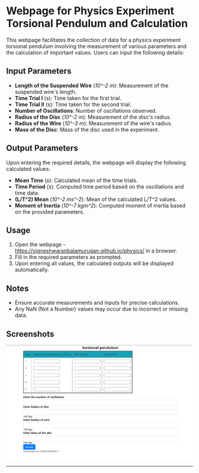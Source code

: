 # Webpage for Physics Experiment Torsional Pendulum and Calculation

This webpage facilitates the collection of data for a physics experiment torsional pendulum involving the measurement  of various parameters and the calculation of important values. Users can input the following details:

## Input Parameters
- **Length of the Suspended Wire** (*10^-2 m*): Measurement of the suspended wire's length.
- **Time Trial I** (s): Time taken for the first trial.
- **Time Trial II** (s): Time taken for the second trial.
- **Number of Oscillations**: Number of oscillations observed.
- **Radius of the Disc** (*10^-2 m*): Measurement of the disc's radius.
- **Radius of the Wire** (*10^-3 m*): Measurement of the wire's radius.
- **Mass of the Disc**: Mass of the disc used in the experiment.

## Output Parameters
Upon entering the required details, the webpage will display the following calculated values:
- **Mean Time** (s): Calculated mean of the time trials.
- **Time Period** (s): Computed time period based on the oscillations and time data.
- **(L/T^2) Mean** (*10^-2 ms^-2*): Mean of the calculated L/T^2 values.
- **Moment of Inertia** (*10^-7 kgm^2*): Computed moment of inertia based on the provided parameters.

## Usage
1. Open the webpage - https://vigneshwaranbalamurugan.github.io/physics/ in a browser.
2. Fill in the required parameters as prompted.
3. Upon entering all values, the calculated outputs will be displayed automatically.

## Notes
- Ensure accurate measurements and inputs for precise calculations.
- Any NaN (Not a Number) values may occur due to incorrect or missing data.
  
 ## **Screenshots**
<img src="./Screenshots/Experiment.png" alt="Experiment" /> 

---
